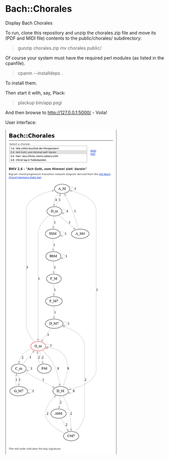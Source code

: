 # Bach::Chorales
Display Bach Chorales

To run, clone this repository and unzip the chorales.zip file and move
its (PDF and MIDI file) contents to the public/chorales/ subdirectory:

> gunzip chorales.zip
> mv chorales public/

Of course your system must have the required perl modules (as listed in
the cpanfile).

> cpanm --installdeps .

To install them.

Then start it with, say, Plack:

> plackup bin/app.psgi

And then browse to http://127.0.0.1:5000/ - Voila!

User interface:

![User interface](https://raw.githubusercontent.com/ology/Bach-Chorales/master/UI.png)
